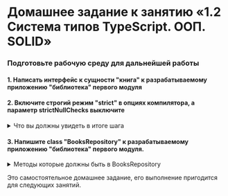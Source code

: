 # Домашнее задание к занятию «1.2 Система типов TypeScript. ООП. SOLID»

### Подготовьте рабочую среду для дальнейшей работы

#### 1. Написать интерфейс к сущности "книга" к разрабатываемому приложению "библиотека" первого модуля


#### 2. Включите строгий режим "strict" в опциях компилятора, а параметр strictNullChecks выключите

<details>
<summary>Что вы должны увидеть в итоге шага</summary>

![](../002-TypeScript/step1.png)

</details>

#### 3. Напишите class "BooksRepository" к разрабатываемому приложению "библиотека" первого модуля.

<details>
<summary>Методы которые должны быть в BooksRepository</summary>

1. createBook(book){} - создание книги
2. getBook(id){} - получение книги по id
3. getBooks(){} - получение всех книг
4. updateBook(id){} - обновление книги
5. deleteBook(id){} - удаление книги

</details>

Это самостоятельное домашнее задание, его выполнение пригодится для следующих занятий.
